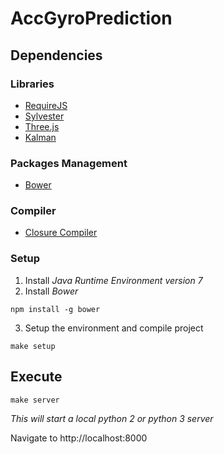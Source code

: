 # AccGyroPrediction

## Dependencies

### Libraries

* [RequireJS](http://www.requirejs.org/)
* [Sylvester](http://sylvester.jcoglan.com/)
* [Three.js](https://threejs.org/)
* [Kalman](https://github.com/itamarwe/kalman)

### Packages Management

* [Bower](https://bower.io/)

### Compiler

* [Closure Compiler](https://developers.google.com/closure/compiler/)

### Setup

1. Install _Java Runtime Environment version 7_
2. Install _Bower_
```
npm install -g bower
```
3. Setup the environment and compile project
```
make setup
```

## Execute
```
make server
```
_This will start a local python 2 or python 3 server_

Navigate to http://localhost:8000
